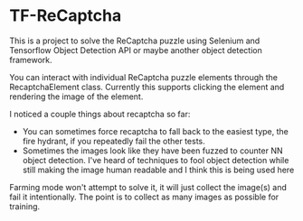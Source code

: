# TF-ReCaptcha

This is a project to solve the ReCaptcha puzzle using Selenium and Tensorflow Object Detection API or maybe another object detection framework.

You can interact with individual ReCaptcha puzzle elements through the RecaptchaElement class. Currently this supports clicking the element and rendering the image of the element.

I noticed a couple things about recaptcha so far:

* You can sometimes force recaptcha to fall back to the easiest type, the fire hydrant, if you repeatedly fail the other tests.
* Sometimes the images look like they have been fuzzed to counter NN object detection. I've heard of techniques to fool object detection while still making the image human readable and I think this is being used here

Farming mode won't attempt to solve it, it will just collect the image(s) and fail it intentionally. The point is to collect as many images as possible for training.
